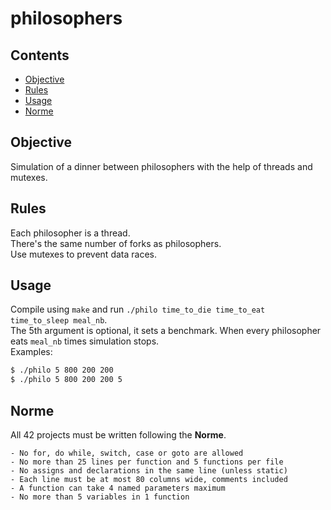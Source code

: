# philosophers

## Contents

<ul style="list-style-type:disc">
  <li><a href="#objective">Objective</a></li>
  <li><a href="#rules">Rules</a></li>
  <li><a href="#usage">Usage</a></li>
  <li><a href="#norme">Norme</a></li>
</ul>


## Objective
Simulation of a dinner between philosophers with the help of threads and mutexes.<br>

## Rules
Each philosopher is a thread.<br>
There's the same number of forks as philosophers.<br>
Use mutexes to prevent data races.<br>

## Usage
Compile using `make` and run `./philo time_to_die time_to_eat time_to_sleep meal_nb`.<br>
The 5th argument is optional, it sets a benchmark. When every philosopher eats `meal_nb` times simulation stops.<br>
Examples:
```sh
$ ./philo 5 800 200 200
$ ./philo 5 800 200 200 5
```
## Norme

All 42 projects must be written following the **Norme**.

	- No for, do while, switch, case or goto are allowed
	- No more than 25 lines per function and 5 functions per file
	- No assigns and declarations in the same line (unless static)
 	- Each line must be at most 80 columns wide, comments included
	- A function can take 4 named parameters maximum
	- No more than 5 variables in 1 function
